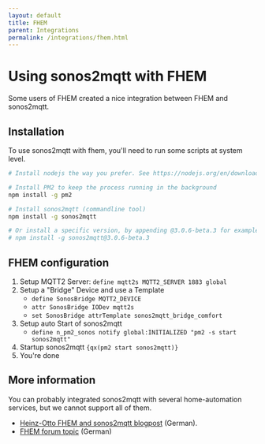 ```yaml
---
layout: default
title: FHEM
parent: Integrations
permalink: /integrations/fhem.html
---
```


# Using sonos2mqtt with FHEM

Some users of FHEM created a nice integration between FHEM and sonos2mqtt.

## Installation

To use sonos2mqtt with fhem, you'll need to run some scripts at system level.

```bash
# Install nodejs the way you prefer. See https://nodejs.org/en/download/

# Install PM2 to keep the process running in the background
npm install -g pm2

# Install sonos2mqtt (commandline tool)
npm install -g sonos2mqtt

# Or install a specific version, by appending @3.0.6-beta.3 for example.
# npm install -g sonos2mqtt@3.0.6-beta.3
```

## FHEM configuration

1. Setup MQTT2 Server: `define mqtt2s MQTT2_SERVER 1883 global`
2. Setup a "Bridge" Device and use a Template
   * `define SonosBridge MQTT2_DEVICE`
   * `attr SonosBridge IODev mqtt2s`
   * `set SonosBridge attrTemplate sonos2mqtt_bridge_comfort`
3. Setup auto Start of sonos2mqtt
   * `define n_pm2_sonos notify global:INITIALIZED "pm2 -s start sonos2mqtt"`
4. Startup sonos2mqtt `{qx(pm2 start sonos2mqtt)}`
5. You're done

## More information

You can probably integrated sonos2mqtt with several home-automation services, but we cannot support all of them.

* [Heinz-Otto FHEM and sonos2mqtt blogpost](https://heinz-otto.blogspot.com/2020/05/sonos2mqtt-so-weit-bin-ich.html) (German).
* [FHEM forum topic](https://forum.fhem.de/index.php/topic,111711.0/topicseen.html) (German)
